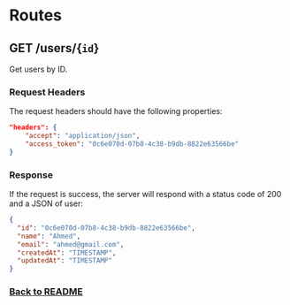 # Routes

## GET /users/{`id`}

Get users by ID.

### Request Headers

The request headers should have the following properties:

```json
"headers": {
    "accept": "application/json",
    "access_token": "0c6e070d-07b8-4c38-b9db-8822e63566be"
}
```

### Response

If the request is success, the server will respond with a status code of 200 and a JSON of user:

```json
{
  "id": "0c6e070d-07b8-4c38-b9db-8822e63566be",
  "name": "Ahmed",
  "email": "ahmed@gmail.com",
  "createdAt": "TIMESTAMP",
  "updatedAt": "TIMESTAMP"
}
```

### [Back to README](../../API.md#users)
